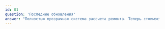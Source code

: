 ```yaml
---
id: 01
question: 'Последние обновления'
answer: "Полностью прозрачная система рассчета ремонта. Теперь стоимость запчастей подгружается в режиме запроса. Запчасти мы ищем по доступным базам в Самаре. Вы можете как зарезервировать любую запчасть, так и приехать со своей. Стоимость работы по замене запчасти уже известна заранее."
---
```

